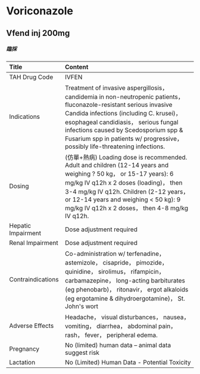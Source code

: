 # Voriconazole

## Vfend inj 200mg

##### 臨採

| Title              | Content                                                                                                                                                                                                                                                                                                                          |
|:-------------------|:---------------------------------------------------------------------------------------------------------------------------------------------------------------------------------------------------------------------------------------------------------------------------------------------------------------------------------|
| TAH Drug Code      | IVFEN                                                                                                                                                                                                                                                                                                                            |
| Indications        | Treatment of invasive aspergillosis， candidemia in non-neutropenic patients， fluconazole-resistant serious invasive Candida infections (including C. krusei)， esophageal candidiasis， serious fungal infections caused by Scedosporium spp & Fusarium spp in patients w/ progressive， possibly life-threatening infections. |
| Dosing             | (仿單+熱病) Loading dose is recommended. Adult and children (12-14 years and weighing ? 50 kg， or 15-17 years): 6 mg/kg IV q12h x 2 doses (loading)， then 3-4 mg/kg IV q12h. Children (2-12 years， or 12-14 years and weighing < 50 kg): 9 mg/kg IV q12h x 2 doses， then 4-8 mg/kg IV q12h.                                  |
| Hepatic Impairment | Dose adjustment required                                                                                                                                                                                                                                                                                                         |
| Renal Impairment   | Dose adjustment required                                                                                                                                                                                                                                                                                                         |
| Contraindications  | Co-administration w/ terfenadine， astemizole， cisapride， pimozide， quinidine， sirolimus， rifampicin， carbamazepine， long-acting barbiturates (eg phenobarb)， ritonavir， ergot alkaloids (eg ergotamine & dihydroergotamine)， St. John's wort                                                                          |
| Adverse Effects    | Headache， visual disturbances， nausea， vomiting， diarrhea， abdominal pain， rash， fever， peripheral edema.                                                                                                                                                                                                                |
| Pregnancy          | No (limited) human data – animal data suggest risk                                                                                                                                                                                                                                                                               |
| Lactation          | No (Limited) Human Data - Potential Toxicity                                                                                                                                                                                                                                                                                     |

